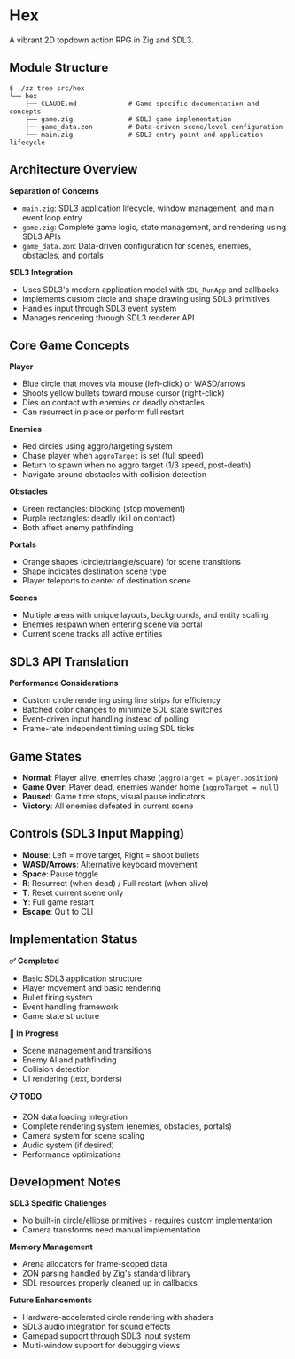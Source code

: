 # Hex

A vibrant 2D topdown action RPG in Zig and SDL3.

## Module Structure

```
$ ./zz tree src/hex
└── hex
    ├── CLAUDE.md             # Game-specific documentation and concepts
    ├── game.zig              # SDL3 game implementation
    ├── game_data.zon         # Data-driven scene/level configuration
    └── main.zig              # SDL3 entry point and application lifecycle
```

## Architecture Overview

**Separation of Concerns**
- `main.zig`: SDL3 application lifecycle, window management, and main event loop entry
- `game.zig`: Complete game logic, state management, and rendering using SDL3 APIs
- `game_data.zon`: Data-driven configuration for scenes, enemies, obstacles, and portals

**SDL3 Integration**
- Uses SDL3's modern application model with `SDL_RunApp` and callbacks
- Implements custom circle and shape drawing using SDL3 primitives
- Handles input through SDL3 event system
- Manages rendering through SDL3 renderer API

## Core Game Concepts

**Player**
- Blue circle that moves via mouse (left-click) or WASD/arrows  
- Shoots yellow bullets toward mouse cursor (right-click)
- Dies on contact with enemies or deadly obstacles
- Can resurrect in place or perform full restart

**Enemies** 
- Red circles using aggro/targeting system
- Chase player when `aggroTarget` is set (full speed)
- Return to spawn when no aggro target (1/3 speed, post-death)
- Navigate around obstacles with collision detection

**Obstacles**
- Green rectangles: blocking (stop movement)
- Purple rectangles: deadly (kill on contact)
- Both affect enemy pathfinding

**Portals**
- Orange shapes (circle/triangle/square) for scene transitions
- Shape indicates destination scene type
- Player teleports to center of destination scene

**Scenes**
- Multiple areas with unique layouts, backgrounds, and entity scaling
- Enemies respawn when entering scene via portal
- Current scene tracks all active entities

## SDL3 API Translation

**Performance Considerations**
- Custom circle rendering using line strips for efficiency
- Batched color changes to minimize SDL state switches  
- Event-driven input handling instead of polling
- Frame-rate independent timing using SDL ticks

## Game States

- **Normal**: Player alive, enemies chase (`aggroTarget = player.position`)
- **Game Over**: Player dead, enemies wander home (`aggroTarget = null`)  
- **Paused**: Game time stops, visual pause indicators
- **Victory**: All enemies defeated in current scene

## Controls (SDL3 Input Mapping)

- **Mouse**: Left = move target, Right = shoot bullets
- **WASD/Arrows**: Alternative keyboard movement
- **Space**: Pause toggle
- **R**: Resurrect (when dead) / Full restart (when alive)
- **T**: Reset current scene only
- **Y**: Full game restart
- **Escape**: Quit to CLI

## Implementation Status

**✅ Completed**
- Basic SDL3 application structure
- Player movement and basic rendering
- Bullet firing system
- Event handling framework
- Game state structure

**🚧 In Progress**
- Scene management and transitions
- Enemy AI and pathfinding
- Collision detection
- UI rendering (text, borders)

**📋 TODO**
- ZON data loading integration
- Complete rendering system (enemies, obstacles, portals)
- Camera system for scene scaling
- Audio system (if desired)
- Performance optimizations

## Development Notes

**SDL3 Specific Challenges**
- No built-in circle/ellipse primitives - requires custom implementation
- Camera transforms need manual implementation

**Memory Management**  
- Arena allocators for frame-scoped data
- ZON parsing handled by Zig's standard library
- SDL resources properly cleaned up in callbacks

**Future Enhancements**
- Hardware-accelerated circle rendering with shaders
- SDL3 audio integration for sound effects
- Gamepad support through SDL3 input system
- Multi-window support for debugging views